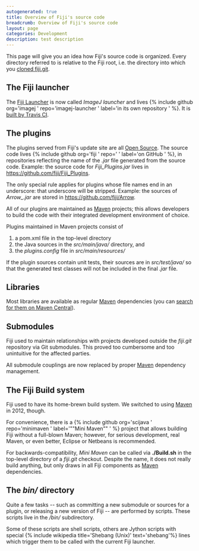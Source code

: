```yaml
---
autogenerated: true
title: Overview of Fiji's source code
breadcrumb: Overview of Fiji's source code
layout: page
categories: Development
description: test description
---
```


This page will give you an idea how Fiji's source code is organized. Every directory referred to is relative to the Fiji root, i.e. the directory into which you [cloned fiji.git](Git_mini_howto#Cloning "wikilink").

## The Fiji launcher

The [Fiji Launcher](Fiji_Launcher "wikilink") is now called *ImageJ launcher* and lives {% include github org='imagej ' repo='imagej-launcher ' label='in its own repository ' %}. It is [built by Travis CI](https://travis-ci.org/imagej/imagej-launcher).

## The plugins

The plugins served from Fiji's update site are all [Open Source](Why_Closed-Source_Is_Wrong "wikilink"). The source code lives {% include github org='fiji ' repo=' ' label='on GitHub ' %}, in repositories reflecting the name of the *.jar* file generated from the source code. Example: the source code for *Fiji\_Plugins.jar* lives in https://github.com/fiji/Fiji_Plugins.

The only special rule applies for plugins whose file names end in an underscore: that underscore will be stripped. Example: the sources of *Arrow\_.jar* are stored in https://github.com/fiji/Arrow.

All of our plugins are maintained as [Maven](Maven "wikilink") projects; this allows developers to build the code with their integrated development environment of choice.

Plugins maintained in Maven projects consist of

1.  a pom.xml file in the top-level directory
2.  the Java sources in the *src/main/java/* directory, and
3.  the *plugins.config* file in *src/main/resources/*

If the plugin sources contain unit tests, their sources are in *src/test/java/* so that the generated test classes will not be included in the final *.jar* file.

## Libraries

Most libraries are available as regular [Maven](Maven "wikilink") dependencies (you can [search for them on Maven Central](http://search.maven.org/)).

## Submodules

Fiji used to maintain relationships with projects developed outside the *fiji.git* repository via Git submodules. This proved too cumbersome and too unintuitive for the affected parties.

All submodule couplings are now replaced by proper [Maven](Maven "wikilink") dependency management.

## The Fiji Build system

Fiji used to have its home-brewn build system. We switched to using [Maven](Maven "wikilink") in 2012, though.

For convenience, there is a {% include github org='scijava ' repo='minimaven ' label='""Mini Maven"" ' %} project that allows building Fiji without a full-blown Maven; however, for serious development, real Maven, or even better, Eclipse or Netbeans is recommended.

For backwards-compatibility, *Mini Maven* can be called via **./Build.sh** in the top-level directory of a *fiji.git* checkout. Despite the name, it does not really build anything, but only draws in all Fiji components as [Maven](Maven "wikilink") dependencies.

## The *bin/* directory

Quite a few tasks -- such as committing a new submodule or sources for a plugin, or releasing a new version of Fiji -- are performed by scripts. These scripts live in the *<Fiji-root>/bin/* subdirectory.

Some of these scripts are shell scripts, others are Jython scripts with special {% include wikipedia title='Shebang (Unix)' text='shebang'%} lines which trigger them to be called with the current Fiji launcher.


